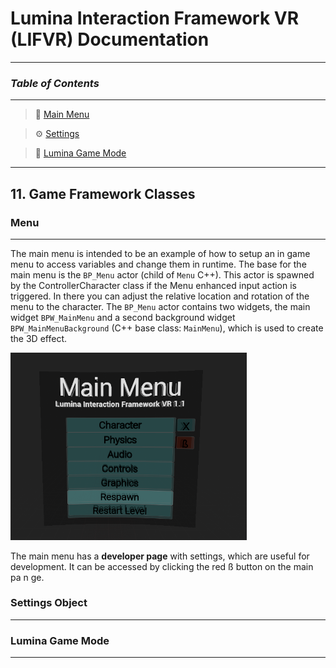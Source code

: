 # Lumina Interaction Framework VR (LIFVR) Documentation


---

### _Table of Contents_
---
>:running: [Main Menu](#Menu)

>:gear: [Settings](#Settings)

>:gloves: [Lumina Game Mode](#Lumina-Game-Mode)


---

## 11. Game Framework Classes

### Menu
----

The main menu is intended to be an example of how to setup an in game menu to access variables and change them in runtime. The base for the main menu is the `BP_Menu` actor (child of `Menu` C++). This actor is spawned by the ControllerCharacter class if the Menu enhanced input action is triggered. In there you can adjust the relative location and rotation of the menu to the character. The `BP_Menu` actor contains two widgets, the main widget `BPW_MainMenu` and a second background widget `BPW_MainMenuBackground` (C++ base class: `MainMenu`), which is used to create the 3D effect.

<img src="./images/MainMenu.png" style="width: 75%;">

The main menu has a **developer page** with settings, which are useful for development. It can be accessed by clicking the red ß button on the main pa n ge.

### Settings Object
----

### Lumina Game Mode
----